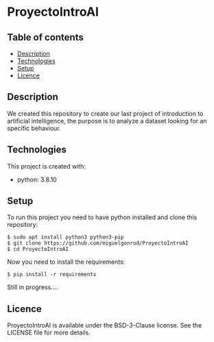 # ProyectoIntroAI

## Table of contents
* [Description](#description)
* [Technologies](#technologies)
* [Setup](#setup)
* [Licence](#licence)

## Description
We created this repository to create our last project of introduction to artificial intelligence, the purpose is to analyze a dataset looking for an specific behaviour.

## Technologies
This project is created with:
* python: 3.8.10

## Setup
To run this project you need to have python installed and clone this repository:
```
$ sudo apt install python3 python3-pip
$ git clone https://github.com/miguelgonrod/ProyectoIntroAI
$ cd ProyectoIntroAI
```

Now you need to install the requirements:
```
$ pip install -r requirements
```

Still in progress....

## Licence
ProyectoIntroAI is available under the BSD-3-Clause license. See the LICENSE file for more details.
